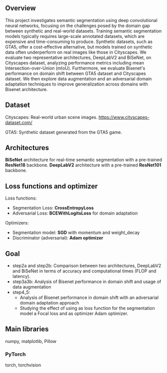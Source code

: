 ## Overview
This project investigates semantic segmentation using deep convolutional neural networks, focusing on the challenges posed
by the domain gap between synthetic and real-world datasets.
Training semantic segmentation models typically requires large-scale annotated datasets, which are expensive 
and time-consuming to produce. Synthetic datasets, such as GTA5, offer a cost-effective alternative,
but models trained on synthetic data often underperform on real images like those in Cityscapes.
We evaluate two representative architectures, DeepLabV2 and BiSeNet, on Cityscapes dataset, 
analyzing performance metrics including mean Intersection-over-Union (mIoU). Furthermore, we evaluate Bisenet's performance on domain shift between GTA5 dataset and Cityscapes dataset. 
We then explore data augmentation and an adversarial domain adaptation techniques to improve generalization across domains with Bisenet architecture.

## Dataset
Cityscapes: Real-world urban scene images.
https://www.cityscapes-dataset.com/

GTA5: Synthetic dataset generated from the GTA5 game.

## Architectures
**BiSeNet** architecture for real-time semantic segmentation with a pre-trained **ResNet18** backbone.
**DeepLabV2**  architecture with a pre-trained **ResNet101** backbone.

## Loss functions and optimizer
Loss functions:
- Segmentation Loss: **CrossEntropyLoss** 
- Adversarial Loss: **BCEWithLogitsLoss** for domain adaptation

Optimizers:
- Segmentation model: **SGD** with momentum and weight_decay
- Discriminator (adversarial): **Adam optimizer** 

## Goal
- step2a and step2b: Comparison between two architectures, DeepLabV2 and BiSeNet in terms of accuracy and computational times (FLOP and latency).
- step3a3b: Analysis of Bisenet performance in domain shift and usage of data augmentation
- step4_5:  
  - Analysis of Bisenet performance in domain shift with an adversarial domain adaptation approach
  - Studying the effect of using as loss function for the segmentation model a Focal loss and as optimizer Adam optimizer.

## Main libraries
numpy, matplotlib, Pillow
### PyTorch
torch, torchvision


